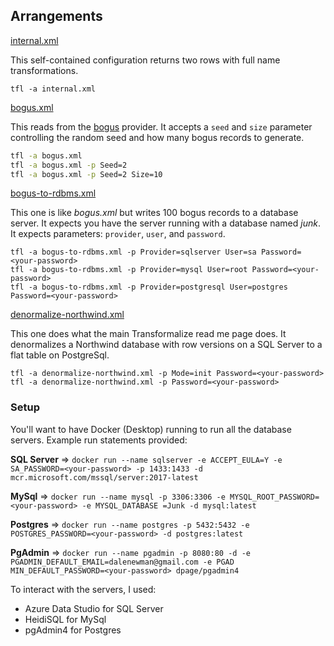﻿## Arrangements

[internal.xml](internal.xml)

This self-contained configuration returns two rows with full name transformations.

`tfl -a internal.xml`

[bogus.xml](bogus.xml)

This reads from the [bogus](https://github.com/dalenewman/Transformalize.Provider.Bogus) provider.  It accepts a `seed` and `size` parameter controlling 
the random seed and how many bogus records to generate.

```bash
tfl -a bogus.xml
tfl -a bogus.xml -p Seed=2
tfl -a bogus.xml -p Seed=2 Size=10
```

[bogus-to-rdbms.xml](bogus-to-rdbms.xml)

This one is like *bogus.xml* but writes 100 bogus records to a database server.  It expects you 
have the server running with a database named *junk*.  It expects parameters: `provider`, `user`, and `password`.

```
tfl -a bogus-to-rdbms.xml -p Provider=sqlserver User=sa Password=<your-password>
tfl -a bogus-to-rdbms.xml -p Provider=mysql User=root Password=<your-password>
tfl -a bogus-to-rdbms.xml -p Provider=postgresql User=postgres Password=<your-password>
```

[denormalize-northwind.xml](denormalize-northwind.xml)

This one does what the main Transformalize read me page does. It denormalizes a Northwind database with row versions 
on a SQL Server to a flat table on PostgreSql.

```
tfl -a denormalize-northwind.xml -p Mode=init Password=<your-password>
tfl -a denormalize-northwind.xml -p Password=<your-password>
```

### Setup
You'll want to have Docker (Desktop) running to run all the 
database servers.  Example run statements provided:

**SQL Server** => `docker run --name sqlserver -e ACCEPT_EULA=Y -e SA_PASSWORD=<your-password> -p 1433:1433 -d mcr.microsoft.com/mssql/server:2017-latest`

**MySql** => `docker run --name mysql -p 3306:3306 -e MYSQL_ROOT_PASSWORD=<your-password> -e MYSQL_DATABASE
=Junk -d mysql:latest`

**Postgres** => `docker run --name postgres -p 5432:5432 -e POSTGRES_PASSWORD=<your-password> -d postgres:latest`

**PgAdmin** => `docker run --name pgadmin -p 8080:80 -d -e PGADMIN_DEFAULT_EMAIL=dalenewman@gmail.com -e PGAD
MIN_DEFAULT_PASSWORD=<your-password> dpage/pgadmin4`

To interact with the servers, I used:
- Azure Data Studio for SQL Server
- HeidiSQL for MySql
- pgAdmin4 for Postgres
